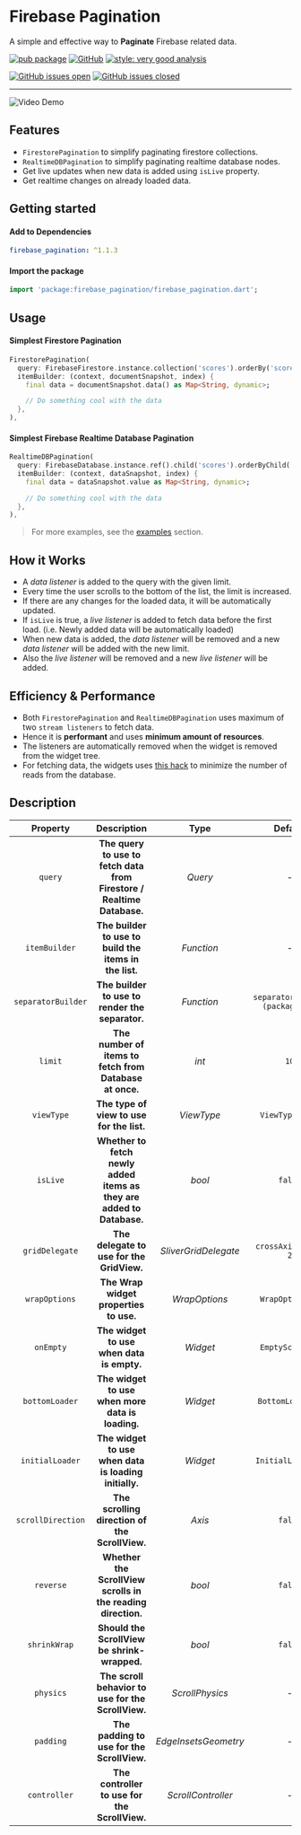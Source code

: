 # Firebase Pagination

A simple and effective way to **Paginate** Firebase related data.

[![pub package][package_svg]](https://pub.dev/packages/firebase_pagination)
[![GitHub][license_svg]](LICENSE)
[![style: very good analysis][lints_svg]](https://pub.dev/packages/very_good_analysis)

[![GitHub issues open][issues_svg]](https://github.com/OutdatedGuy/firebase_pagination/issues)
[![GitHub issues closed][issues_closed_svg]](https://github.com/OutdatedGuy/firebase_pagination/issues?q=is%3Aissue+is%3Aclosed)

<hr />

![Video Demo](https://user-images.githubusercontent.com/74326345/185149833-ccb22cc3-5cc5-4c33-9109-3b9156b53363.gif)

## Features

- `FirestorePagination` to simplify paginating firestore collections.
- `RealtimeDBPagination` to simplify paginating realtime database nodes.
- Get live updates when new data is added using `isLive` property.
- Get realtime changes on already loaded data.

## Getting started

#### Add to Dependencies

```yaml
firebase_pagination: ^1.1.3
```

#### Import the package

```dart
import 'package:firebase_pagination/firebase_pagination.dart';
```

## Usage

#### Simplest Firestore Pagination

```dart
FirestorePagination(
  query: FirebaseFirestore.instance.collection('scores').orderBy('score'),
  itemBuilder: (context, documentSnapshot, index) {
    final data = documentSnapshot.data() as Map<String, dynamic>;

    // Do something cool with the data
  },
),
```

#### Simplest Firebase Realtime Database Pagination

```dart
RealtimeDBPagination(
  query: FirebaseDatabase.instance.ref().child('scores').orderByChild('score'),
  itemBuilder: (context, dataSnapshot, index) {
    final data = dataSnapshot.value as Map<String, dynamic>;

    // Do something cool with the data
  },
),
```

> For more examples, see the [examples](example/example.md) section.

## How it Works

- A _data listener_ is added to the query with the given limit.
- Every time the user scrolls to the bottom of the list, the limit is increased.
- If there are any changes for the loaded data, it will be automatically updated.
- If `isLive` is true, a _live listener_ is added to fetch data before the first load. (i.e. Newly added data will be automatically loaded)
- When new data is added, the _data listener_ will be removed and a new _data listener_ will be added with the new limit.
- Also the _live listener_ will be removed and a new _live listener_ will be added.

## Efficiency & Performance

- Both `FirestorePagination` and `RealtimeDBPagination` uses maximum of two `stream listeners` to fetch data.
- Hence it is **performant** and uses **minimum amount of resources**.
- The listeners are automatically removed when the widget is removed from the widget tree.
- For fetching data, the widgets uses [this hack](https://stackoverflow.com/a/70645473) to minimize the number of reads from the database.

## Description

|      Property      |                              Description                               |         Type         |             Default             |
| :----------------: | :--------------------------------------------------------------------: | :------------------: | :-----------------------------: |
|      `query`       | **The query to use to fetch data from Firestore / Realtime Database.** |       _Query_        |                -                |
|   `itemBuilder`    |         **The builder to use to build the items in the list.**         |      _Function_      |                -                |
| `separatorBuilder` |            **The builder to use to render the separator.**             |      _Function_      | `separatorBuilder (package fn)` |
|      `limit`       |        **The number of items to fetch from Database at once.**         |        _int_         |              `10`               |
|     `viewType`     |               **The type of view to use for the list.**                |      _ViewType_      |         `ViewType.list`         |
|      `isLive`      | **Whether to fetch newly added items as they are added to Database.**  |        _bool_        |             `false`             |
|   `gridDelegate`   |               **The delegate to use for the GridView.**                | _SliverGridDelegate_ |       `crossAxisCount: 2`       |
|   `wrapOptions`    |                 **The Wrap widget properties to use.**                 |    _WrapOptions_     |         `WrapOptions()`         |
|     `onEmpty`      |               **The widget to use when data is empty.**                |       _Widget_       |         `EmptyScreen()`         |
|   `bottomLoader`   |            **The widget to use when more data is loading.**            |       _Widget_       |        `BottomLoader()`         |
|  `initialLoader`   |         **The widget to use when data is loading initially.**          |       _Widget_       |        `InitialLoader()`        |
| `scrollDirection`  |             **The scrolling direction of the ScrollView.**             |        _Axis_        |             `false`             |
|     `reverse`      |      **Whether the ScrollView scrolls in the reading direction.**      |        _bool_        |             `false`             |
|    `shrinkWrap`    |              **Should the ScrollView be shrink-wrapped.**              |        _bool_        |             `false`             |
|     `physics`      |           **The scroll behavior to use for the ScrollView.**           |   _ScrollPhysics_    |                -                |
|     `padding`      |               **The padding to use for the ScrollView.**               | _EdgeInsetsGeometry_ |                -                |
|    `controller`    |             **The controller to use for the ScrollView.**              |  _ScrollController_  |                -                |

<!-- Badges URLs -->

[package_svg]: https://img.shields.io/pub/v/firebase_pagination.svg?color=blueviolet
[license_svg]: https://img.shields.io/github/license/OutdatedGuy/firebase_pagination.svg?color=purple
[lints_svg]: https://img.shields.io/badge/style-very_good_analysis-B22C89.svg
[issues_svg]: https://img.shields.io/github/issues/OutdatedGuy/firebase_pagination.svg
[issues_closed_svg]: https://img.shields.io/github/issues-closed/OutdatedGuy/firebase_pagination.svg?color=green

